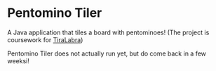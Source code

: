# Pentomino Tiler
A Java application that tiles a board with pentominoes! (The project is coursework for [TiraLabra](https://github.com/TiraLabra/2018-1))

Pentomino Tiler does not actually run yet, but do come back in a few weeksi!
